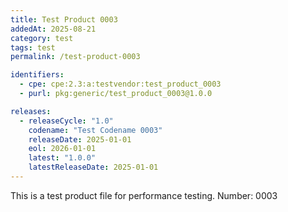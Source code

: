 ```yaml
---
title: Test Product 0003
addedAt: 2025-08-21
category: test
tags: test
permalink: /test-product-0003

identifiers:
  - cpe: cpe:2.3:a:testvendor:test_product_0003
  - purl: pkg:generic/test_product_0003@1.0.0

releases:
  - releaseCycle: "1.0"
    codename: "Test Codename 0003"
    releaseDate: 2025-01-01
    eol: 2026-01-01
    latest: "1.0.0"
    latestReleaseDate: 2025-01-01
---
```


This is a test product file for performance testing. Number: 0003
